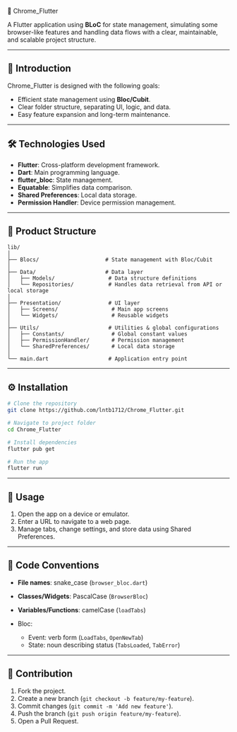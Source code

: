 
 🚀 Chrome_Flutter

A Flutter application using **BLoC** for state management, simulating some browser-like features and handling data flows with a clear, maintainable, and scalable project structure.

---

## 📖 Introduction
Chrome_Flutter is designed with the following goals:
- Efficient state management using **Bloc/Cubit**.
- Clear folder structure, separating UI, logic, and data.
- Easy feature expansion and long-term maintenance.

---

## 🛠 Technologies Used
- **Flutter**: Cross-platform development framework.
- **Dart**: Main programming language.
- **flutter_bloc**: State management.
- **Equatable**: Simplifies data comparison.
- **Shared Preferences**: Local data storage.
- **Permission Handler**: Device permission management.

---

## 📂 Product Structure
```plaintext
lib/
│
├── Blocs/                     # State management with Bloc/Cubit
│
├── Data/                      # Data layer
│   ├── Models/                 # Data structure definitions
│   └── Repositories/           # Handles data retrieval from API or local storage
│
├── Presentation/               # UI layer
│   ├── Screens/                 # Main app screens
│   └── Widgets/                 # Reusable widgets
│
├── Utils/                      # Utilities & global configurations
│   ├── Constants/               # Global constant values
│   ├── PermissionHandler/       # Permission management
│   └── SharedPreferences/       # Local data storage
│
└── main.dart                   # Application entry point
````

---

## ⚙️ Installation

```bash
# Clone the repository
git clone https://github.com/lntb1712/Chrome_Flutter.git

# Navigate to project folder
cd Chrome_Flutter

# Install dependencies
flutter pub get

# Run the app
flutter run
```

---

## 🚀 Usage

1. Open the app on a device or emulator.
2. Enter a URL to navigate to a web page.
3. Manage tabs, change settings, and store data using Shared Preferences.

---

## 📏 Code Conventions

* **File names**: snake\_case (`browser_bloc.dart`)
* **Classes/Widgets**: PascalCase (`BrowserBloc`)
* **Variables/Functions**: camelCase (`loadTabs`)
* Bloc:

  * Event: verb form (`LoadTabs`, `OpenNewTab`)
  * State: noun describing status (`TabsLoaded`, `TabError`)

---

## 🤝 Contribution

1. Fork the project.
2. Create a new branch (`git checkout -b feature/my-feature`).
3. Commit changes (`git commit -m 'Add new feature'`).
4. Push the branch (`git push origin feature/my-feature`).
5. Open a Pull Request.



